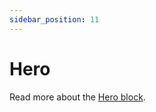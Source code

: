 ```yaml
---
sidebar_position: 11
---
```


# Hero

Read more about the [Hero block](https://www.google.com/url?q=https://docs.google.com/document/d/1QQa5uvE3TG0TaK-wDjLlK9JXE5Kqy0NSQbwQ6o4UFAg/edit%23heading%3Dh.b68ipwfxrtlf&sa=D&source=editors&ust=1664361389183289&usg=AOvVaw0J_IGEIZ-VO6SKnQfbdxMg).